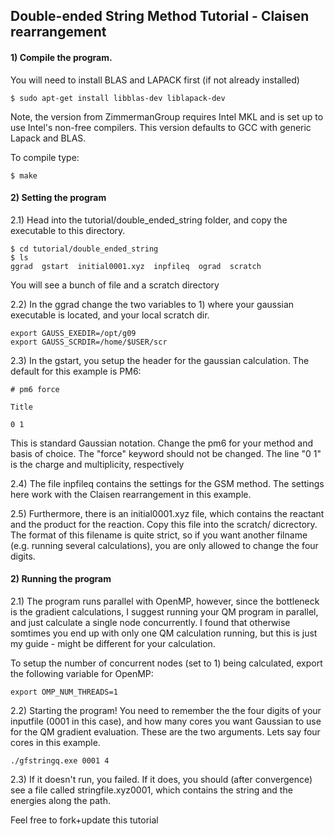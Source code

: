 ## Double-ended String Method Tutorial - Claisen rearrangement 

#### 1) Compile the program. 
You will need to install BLAS and LAPACK first (if not already installed)

    $ sudo apt-get install libblas-dev liblapack-dev
    
Note, the version from ZimmermanGroup requires Intel MKL and is set up to use Intel's non-free compilers. This version defaults to GCC with generic Lapack and BLAS.

To compile type:

    $ make

#### 2) Setting the program
2.1) Head into the tutorial/double_ended_string folder, and copy the executable to this directory.

    $ cd tutorial/double_ended_string
    $ ls
    ggrad  gstart  initial0001.xyz  inpfileq  ograd  scratch

You will see a bunch of file and a scratch directory

2.2) In the ggrad change the two variables to 1) where your gaussian executable is located, and your local scratch dir.

    export GAUSS_EXEDIR=/opt/g09
    export GAUSS_SCRDIR=/home/$USER/scr

2.3) In the gstart, you setup the header for the gaussian calculation. The default for this example is PM6:

    # pm6 force
    
    Title
    
    0 1

This is standard Gaussian notation. Change the pm6 for your method and basis of choice. The "force" keyword should not be changed. The line "0 1" is the charge and multiplicity, respectively

2.4) The file inpfileq contains the settings for the GSM method. The settings here work with the Claisen rearrangement in this example.

2.5) Furthermore, there is an initial0001.xyz file, which contains the reactant and the product for the reaction. Copy this file into the scratch/ dicrectory. The format of this filename is quite strict, so if you want another filname (e.g. running several calculations), you are only allowed to change the four digits. 

#### 2) Running the program
2.1) The program runs parallel with OpenMP, however, since the bottleneck is the gradient calculations, I suggest running your QM program in parallel, and just calculate a single node concurrently. I found that otherwise somtimes you end up with only one QM calculation running, but this is just my guide - might be different for your calculation.

To setup the number of concurrent nodes (set to 1) being calculated, export the following variable for OpenMP:

    export OMP_NUM_THREADS=1

2.2) Starting the program! You need to remember the the four digits of your inputfile (0001 in this case), and how many cores you want Gaussian to use for the QM gradient evaluation. These are the two arguments. Lets say four cores in this example.

    ./gfstringq.exe 0001 4

2.3) If it doesn't run, you failed. If it does, you should (after convergence) see a file called stringfile.xyz0001, which contains the string and the energies along the path. 

Feel free to fork+update this tutorial
